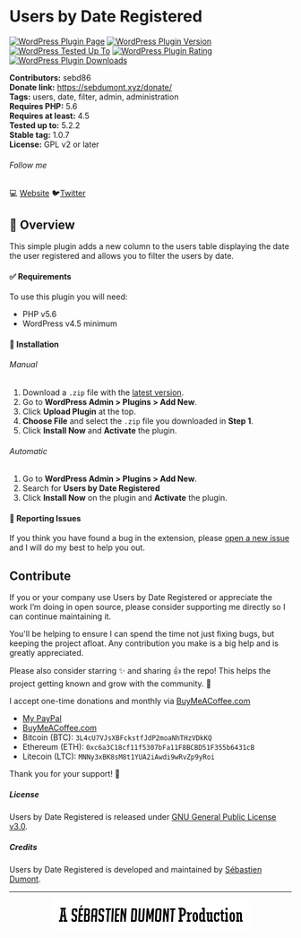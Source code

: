 # Users by Date Registered

[![WordPress Plugin Page](https://img.shields.io/badge/WordPress-%E2%86%92-lightgrey.svg?style=flat-square)](https://wordpress.org/plugins/users-by-date-registered/)
[![WordPress Plugin Version](https://img.shields.io/wordpress/plugin/v/users-by-date-registered.svg?style=flat)](https://wordpress.org/plugins/users-by-date-registered/) 
[![WordPress Tested Up To](https://img.shields.io/wordpress/v/users-by-date-registered.svg?style=flat)](https://wordpress.org/plugins/users-by-date-registered/)
[![WordPress Plugin Rating](https://img.shields.io/wordpress/plugin/r/users-by-date-registered.svg?style=flat-square)](https://wordpress.org/support/view/plugin-reviews/users-by-date-registered?filter=5)
[![WordPress Plugin Downloads](https://img.shields.io/wordpress/plugin/dt/users-by-date-registered.svg?style=flat)](https://wordpress.org/plugins/users-by-date-registered/)

**Contributors:** sebd86  
**Donate link:** https://sebdumont.xyz/donate/  
**Tags:** users, date, filter, admin, administration  
**Requires PHP:** 5.6  
**Requires at least:** 4.5  
**Tested up to:** 5.2.2  
**Stable tag:** 1.0.7  
**License:** GPL v2 or later  

###### Follow me
💻 [Website](https://sebastiendumont.com) 🐦[Twitter](https://twitter.com/sebd86)

## 🔔 Overview

This simple plugin adds a new column to the users table displaying the date the user registered and allows you to filter the users by date.

#### ✅ Requirements

To use this plugin you will need:

* PHP v5.6
* WordPress v4.5 minimum

#### 💽 Installation

###### Manual

1. Download a `.zip` file with the [latest version](https://github.com/seb86/users-by-date-registered/releases).
2. Go to **WordPress Admin > Plugins > Add New**.
3. Click **Upload Plugin** at the top.
4. **Choose File** and select the `.zip` file you downloaded in **Step 1**.
5. Click **Install Now** and **Activate** the plugin.

###### Automatic

1. Go to **WordPress Admin > Plugins > Add New**.
2. Search for **Users by Date Registered**
3. Click **Install Now** on the plugin and **Activate** the plugin.

#### 📝 Reporting Issues

If you think you have found a bug in the extension, please [open a new issue](https://github.com/seb86/users-by-date-registered/issues/new) and I will do my best to help you out.

## Contribute

If you or your company use Users by Date Registered or appreciate the work I’m doing in open source, please consider supporting me directly so I can continue maintaining it.

You'll be helping to ensure I can spend the time not just fixing bugs, but keeping the project afloat. Any contribution you make is a big help and is greatly appreciated.

Please also consider starring ✨ and sharing 👍 the repo! This helps the project getting known and grow with the community. 🙏

I accept one-time donations and monthly via [BuyMeACoffee.com](https://www.buymeacoffee.com/sebastien)

* [My PayPal](https://www.paypal.me/codebreaker)
* [BuyMeACoffee.com](https://www.buymeacoffee.com/sebastien)
* Bitcoin (BTC): `3L4cU7VJsXBFckstfJdP2moaNhTHzVDkKQ`
* Ethereum (ETH): `0xc6a3C18cf11f5307bFa11F8BCBD51F355b6431cB`
* Litecoin (LTC): `MNNy3xBK8sM8t1YUA2iAwdi9wRvZp9yRoi`

Thank you for your support! 🙌

##### License

Users by Date Registered is released under [GNU General Public License v3.0](http://www.gnu.org/licenses/gpl-3.0.html).

##### Credits

Users by Date Registered is developed and maintained by [Sébastien Dumont](https://sebastiendumont.com/about/).

---

<p align="center">
	<img src="https://raw.githubusercontent.com/seb86/my-open-source-readme-template/master/a-sebastien-dumont-production.png" width="353">
</p>
